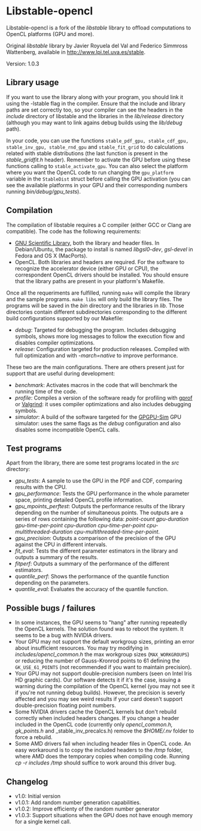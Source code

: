 # Libstable-opencl

Libstable-opencl is a fork of the _libstable_ library to offload computations to OpenCL platforms (GPU and more).

Original _libstable_ library by Javier Royuela del Val and Federico Simmross Wattenberg, available in http://www.lpi.tel.uva.es/stable.

Version: 1.0.3

## Library usage

If you want to use the library along with your program, you should link it using the -lstable flag in the compiler. Ensure that the include and library paths are set correctly too, so your compiler can see the headers in the _include_ directory of libstable and the libraries in the _lib/release_ directory (although you may want to link agains debug builds using the _lib/debug_ path).

In your code, you can use the functions `stable_pdf_gpu, stable_cdf_gpu, stable_inv_gpu, stable_rnd_gpu` and `stable_fit_grid` to do calculations related with stable distributions (the last function is present in the _stable_gridfit.h_ header). Remember to activate the GPU before using these functions calling to `stable_activate_gpu`. You can also select the platform where you want the OpenCL code to run changing the `gpu_platform` variable in the `StableDist` struct before calling the GPU activation (you can see the available platforms in your GPU and their corresponding numbers running _bin/debug/gpu_tests_).

## Compilation

The compilation of libstable requires a C compiler (either GCC or Clang are compatible). The code has the following requirements:

* [GNU Scientific Library](http://www.gnu.org/software/gsl/), both the library and header files. In Debian/Ubuntu, the package to install is named _libgsl0-dev_, _gsl-devel_ in Fedora and OS X (MacPorts).
* OpenCL. Both libraries and headers are required. For the software to recognize the accelerator device (either GPU or CPU), the correspondent OpenCL drivers should be installed. You should ensure that the library paths are present in your platform's Makefile.

Once all the requeriments are fulfilled, running `make` will compile the library and the sample programs. `make libs` will only build the library files. The programs will be saved in the _bin_ directory and the libraries in _lib_. Those directories contain different subdirectories corresponding to the different build configurations supported by our Makefile:

* _debug_: Targeted for debugging the program. Includes debugging symbols, shows more log messages to follow the execution flow and disables compiler optimizations.
* _release_: Configuration targeted for production releases. Compiled with full optimization and with _-march=native_ to improve performance.

These two are the main configurations. There are others present just for support that are useful during development:

* _benchmark_: Activates macros in the code that will benchmark the running time of the code.
* _profile_: Compiles a version of the software ready for profiling with [gprof](https://sourceware.org/binutils/docs/gprof) or [Valgrind](http://valgrind.org/): it uses compiler optimizations and also includes debugging symbols.
* _simulator_: A build of the software targeted for the [GPGPU-Sim](https://github.com/gpgpu-sim/gpgpu-sim_distribution) GPU simulator: uses the same flags as the _debug_ configuration and also disables some incompatible OpenCL calls.

## Test programs

Apart from the library, there are some test programs located in the _src_ directory:

* _gpu_tests_: A sample to use the GPU in the PDF and CDF, comparing results with the CPU.
* _gpu_performance_: Tests the GPU performance in the whole parameter space, printing detailed OpenCL profile information.
* _gpu_mpoints_perftest_: Outputs the performance results of the library depending on the number of simultaneous points. The outputs are a series of rows containing the following data: _point-count gpu-duration gpu-time-per-point cpu-duration cpu-time-per-point cpu-multithreaded-duration cpu-multithreaded-time-per-point_.
* _gpu_precision_: Outputs a comparison of the precision of the GPU against the CPU in different intervals.
* _fit_eval_: Tests the different parameter estimators in the library and outputs a summary of the results.
* _fitperf_: Outputs a summary of the performance of the different estimators.
* _quantile_perf_: Shows the performance of the quantile function depending on the parameters.
* _quantile_eval_: Evaluates the accuracy of the quantile function.

## Possible bugs / failures

* In some instances, the GPU seems to "hang" after running repeatedly the OpenCL kernels. The solution found was to reboot the system. It seems to be a bug with NVIDIA drivers.
* Your GPU may not support the default workgroup sizes, printing an error about insufficient resources. You may try modifying in _includes/opencl_common.h_ the max workgroup sizes (`MAX_WORKGROUPS`) or reducing the number of Gauss-Kronrod points to 61 defining the `GK_USE_61_POINTS` (not recommended if you want to maintain precision).
* Your GPU may not support double-precision numbers (seen on Intel Iris HD graphic cards). Our software detects it if it's the case, issuing a warning during the compilation of the OpenCL kernel (you may not see it if you're not running debug builds). However, the precision is severly affected and you may see weird results if your card doesn't support double-precision floating point numbers.
* Some NVIDIA drivers cache the OpenCL kernels but don't rebuild correctly when included headers changes. If you change a header included in the OpenCL code (currently only _opencl_common.h, gk_points.h_ and _stable_inv_precalcs.h) remove the _$HOME/.nv_ folder to force a rebuild.
* Some AMD drivers fail when including header files in OpenCL code. An easy workaround is to copy the included headers to the _/tmp_ folder, where AMD does the temporary copies when compiling code. Running _cp -r includes /tmp_ should suffice to work around this driver bug.

## Changelog

- v1.0: Initial version
- v1.0.1: Add random number generation capabilities.
- v1.0.2: Improve efficienty of the random number generator
- v1.0.3: Support situations when the GPU does not have enough memory for a single kernel call.
